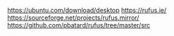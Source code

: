 https://ubuntu.com/download/desktop
https://rufus.ie/
https://sourceforge.net/projects/rufus.mirror/
https://github.com/pbatard/rufus/tree/master/src
